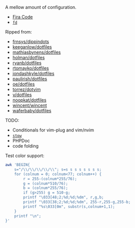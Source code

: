 A mellow amount of configuration.

- [Fira Code](https://github.com/tonsky/FiraCode)
- [`fd`](https://github.com/sharkdp/fd)

Ripped from:

- [frnsys/dippindots](https://github.com/frnsys/dippindots)
- [keeganlow/dotfiles](https://github.com/keeganlow/dotfiles)
- [mathiasbynens/dotfiles](https://github.com/mathiasbynens/dotfiles)
- [holman/dotfiles](https://github.com/holman/dotfiles)
- [ryanb/dotfiles](https://github.com/ryanb/dotfiles)
- [rtomayko/dotfiles](https://github.com/rtomayko/dotfiles)
- [jondashkyle/dotfiles](https://github.com/jondashkyle/dotfiles)
- [paulirish/dotfiles](https://github.com/paulirish/dotfiles)
- [oe/dotfiles](https://github.com/oe/dotfiles)
- [torrez/dotvim](https://github.com/torrez/dotvim)
- [v/dotfiles](https://github.com/v/dotfiles)
- [noopkat/dotfiles](https://github.com/noopkat/dotfiles)
- [wincent/wincent](https://github.com/wincent/wincent)
- [waferbaby/dotfiles](https://github.com/waferbaby/dotfiles)

TODO:

- Conditionals for vim-plug and vim/nvim
- [`stow`](https://www.gnu.org/software/stow/)
- PHPDoc
- code folding

Test color support:

```bash
awk 'BEGIN{
    s="/\\/\\/\\/\\/\\"; s=s s s s s s s s;
    for (colnum = 0; colnum<77; colnum++) {
        r = 255-(colnum*255/76);
        g = (colnum*510/76);
        b = (colnum*255/76);
        if (g>255) g = 510-g;
        printf "\033[48;2;%d;%d;%dm", r,g,b;
        printf "\033[38;2;%d;%d;%dm", 255-r,255-g,255-b;
        printf "%s\033[0m", substr(s,colnum+1,1);
    }
    printf "\n";
}'
```
